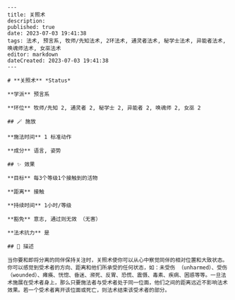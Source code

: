 
    ---
    title: 关照术
    description: 
    published: true
    date: 2023-07-03 19:41:38
    tags: 法术, 预言系, 牧师/先知法术, 2环法术, 通灵者法术, 秘学士法术, 异能者法术, 唤魂师法术, 女巫法术
    editor: markdown
    dateCreated: 2023-07-03 19:41:38
    ---

    # **关照术** *Status*

    **学派** 预言系 

    **环位** 牧师/先知 2, 通灵者 2, 秘学士 2, 异能者 2, 唤魂师 2, 女巫 2

    ## 🪄 施放

    **施法时间** 1 标准动作

    **成分** 语言, 姿势

    ## ✨ 效果 

    **目标** 每3个等级1个接触到的活物 

    **距离** 接触  

    **持续时间** 1小时/等级 

    **豁免** 意志, 通过则无效 （无害）

    **法术抗力** 是

    ## 📖 描述

    当你要和即将分离的同伴保持关注时，关照术使你可以从心中察觉同伴的相对位置和大致状态。你可以感觉到受术者的方向、距离和他们所承受的任何状态，如：未受伤 （unharmed）、受伤 （wounded）、瘫痪、恍惚、昏迷、濒死、反胃、恐慌、震慑、毒素、疾病、困惑等等。一旦法术施展在受术者身上，那么只要施法者与受术者处于同一位面，他们之间的距离远近不影响法术效果。若一个受术者离开该位面或死亡，则法术结束该受术者的部分。
    